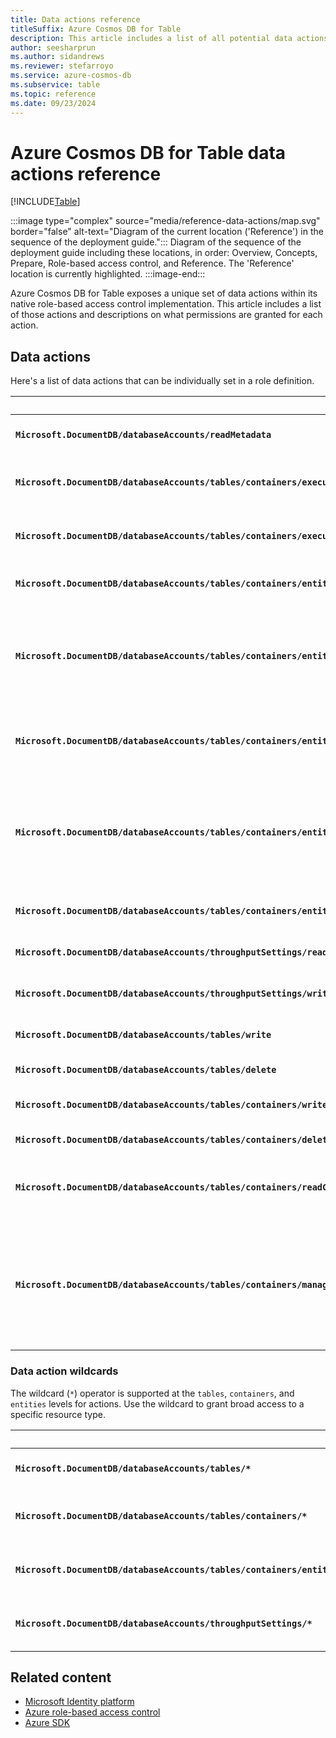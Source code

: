 ```yaml
---
title: Data actions reference
titleSuffix: Azure Cosmos DB for Table
description: This article includes a list of all potential data actions for use with role-based access control (RBAC) in Azure Cosmos DB for Table.
author: seesharprun
ms.author: sidandrews
ms.reviewer: stefarroyo
ms.service: azure-cosmos-db
ms.subservice: table
ms.topic: reference
ms.date: 09/23/2024
---
```


# Azure Cosmos DB for Table data actions reference

[!INCLUDE[Table](../../includes/appliesto-table.md)]

:::image type="complex" source="media/reference-data-actions/map.svg" border="false" alt-text="Diagram of the current location ('Reference') in the sequence of the deployment guide.":::
Diagram of the sequence of the deployment guide including these locations, in order: Overview, Concepts, Prepare, Role-based access control, and Reference. The 'Reference' location is currently highlighted.
:::image-end:::

Azure Cosmos DB for Table exposes a unique set of data actions within its native role-based access control implementation. This article includes a list of those actions and descriptions on what permissions are granted for each action.

## Data actions

Here's a list of data actions that can be individually set in a role definition.

| | Description |
| --- | --- |
| **`Microsoft.DocumentDB/databaseAccounts/readMetadata`** | Read some account metadata |
| **`Microsoft.DocumentDB/databaseAccounts/tables/containers/executeQuery`** | Executes a query against a table |
| **`Microsoft.DocumentDB/databaseAccounts/tables/containers/executeStoredProcedure`** | Executes a table transaction (procedure) |
| **`Microsoft.DocumentDB/databaseAccounts/tables/containers/entities/create`** | Creates a new entity (item) |
| **`Microsoft.DocumentDB/databaseAccounts/tables/containers/entities/read`** | Point reads an individual entity (item) using the row and partition keys |
| **`Microsoft.DocumentDB/databaseAccounts/tables/containers/entities/replace`** | Entirely replaces an existing entity (item) |
| **`Microsoft.DocumentDB/databaseAccounts/tables/containers/entities/upsert`** | Creates an entity (item) if it doesn't exist or replaces the entity if it already exists |
| **`Microsoft.DocumentDB/databaseAccounts/tables/containers/entities/delete`** | Deletes an entity (item) |
| **`Microsoft.DocumentDB/databaseAccounts/throughputSettings/read`** | Read the current throughput |
| **`Microsoft.DocumentDB/databaseAccounts/throughputSettings/write`** | Modify the current throughput |
| **`Microsoft.DocumentDB/databaseAccounts/tables/write`** | Create or update a table |
| **`Microsoft.DocumentDB/databaseAccounts/tables/delete`** | Delete a table |
| **`Microsoft.DocumentDB/databaseAccounts/tables/containers/write`** | Create or update a container |
| **`Microsoft.DocumentDB/databaseAccounts/tables/containers/delete`** | Delete a container |
| **`Microsoft.DocumentDB/databaseAccounts/tables/containers/readChangeFeed`** | Read from the container's change feed |
| **`Microsoft.DocumentDB/databaseAccounts/tables/containers/manageConflicts`** | Manage conflicts for multi-write region accounts (list and delete items from the conflict feed) |

### Data action wildcards

The wildcard (`*`) operator is supported at the `tables`, `containers`, and `entities` levels for actions. Use the wildcard to grant broad access to a specific resource type.

| | Description |
| --- | --- |
| **`Microsoft.DocumentDB/databaseAccounts/tables/*`** | Perform all operations on tables |
| **`Microsoft.DocumentDB/databaseAccounts/tables/containers/*`** | Perform all operations on containers |
| **`Microsoft.DocumentDB/databaseAccounts/tables/containers/entities/*`** | Perform all operations on entities (items) |
| **`Microsoft.DocumentDB/databaseAccounts/throughputSettings/*`** | Perform all operations related to throughput |

## Related content

- [Microsoft Identity platform](/entra/identity-platform)
- [Azure role-based access control](/azure/role-based-access-control)
- [Azure SDK](https://github.com/azure/azure-sdk)
